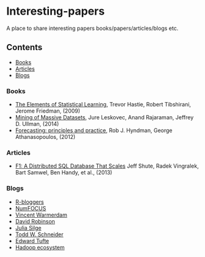 # Interesting-papers
A place to share interesting papers books/papers/articles/blogs etc.

## Contents
* [Books](#books)
* [Articles](#articles)
* [Blogs](#blogs)

### Books
* [The Elements of Statistical Learning](https://statweb.stanford.edu/~tibs/ElemStatLearn/printings/ESLII_print10.pdf), Trevor Hastie, Robert Tibshirani, Jerome Friedman, (2009)
* [Mining of Massive Datasets](http://infolab.stanford.edu/~ullman/mmds/book.pdf), Jure Leskovec, Anand Rajaraman, Jeffrey D. Ullman, (2014)
* [Forecasting: principles and practice](https://www.otexts.org/fpp), Rob J. Hyndman, George Athanasopoulos, (2012)  

### Articles
* [F1: A Distributed SQL Database That Scales](https://static.googleusercontent.com/media/research.google.com/nl//pubs/archive/41344.pdf) Jeff Shute, Radek Vingralek, Bart Samwel, Ben Handy, et al., (2013)

### Blogs
* [R-bloggers](https://r-bloggers.com)
* [NumFOCUS](https://www.numfocus.org)
* [Vincent Warmerdam](http://koaning.io)
* [David Robinson](http://varianceexplained.org)
* [Julia Silge](http://juliasilge.com)
* [Todd W. Schneider](http://toddwschneider.com)
* [Edward Tufte](https://www.edwardtufte.com/tufte/)
* [Hadoop ecosystem](https://hadoopecosystemtable.github.io/)
